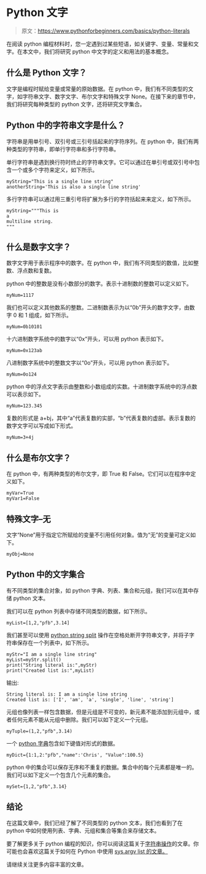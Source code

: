 # Python 文字

> 原文：<https://www.pythonforbeginners.com/basics/python-literals>

在阅读 python 编程材料时，您一定遇到过某些短语，如关键字、变量、常量和文字。在本文中，我们将研究 python 中文字的定义和用法的基本概念。

## 什么是 Python 文字？

文字是编程时赋给变量或常量的原始数据。在 python 中，我们有不同类型的文字，如字符串文字、数字文字、布尔文字和特殊文字 None。在接下来的章节中，我们将研究每种类型的 python 文字，还将研究文字集合。

## Python 中的字符串文字是什么？

字符串是用单引号、双引号或三引号括起来的字符序列。在 python 中，我们有两种类型的字符串，即单行字符串和多行字符串。

单行字符串是遇到换行符时终止的字符串文字。它可以通过在单引号或双引号中包含一个或多个字符来定义，如下所示。

```
myString="This is a single line string"
anotherString='This is also a single line string'
```

多行字符串可以通过用三重引号将扩展为多行的字符括起来来定义，如下所示。

```
myString="""This is
a
multiline string.
"""
```

## 什么是数字文字？

数字文字用于表示程序中的数字。在 python 中，我们有不同类型的数值，比如整数、浮点数和复数。

python 中的整数是没有小数部分的数字。表示十进制数的整数可以定义如下。

```
myNum=1117
```

我们也可以定义其他数系的整数。二进制数表示为以“0b”开头的数字文字，由数字 0 和 1 组成，如下所示。

```
myNum=0b10101
```

十六进制数字系统中的数字以“0x”开头，可以用 python 表示如下。

```
myNum=0x123ab
```

八进制数字系统中的整数文字以“0o”开头，可以用 python 表示如下。

```
myNum=0o124
```

python 中的浮点文字表示由整数和小数组成的实数。十进制数字系统中的浮点数可以表示如下。

```
myNum=123.345
```

复数的形式是 a+bj，其中“a”代表复数的实部，“b”代表复数的虚部。表示复数的数字文字可以写成如下形式。

```
myNum=3+4j
```

## 什么是布尔文字？

在 python 中，有两种类型的布尔文字，即 True 和 False。它们可以在程序中定义如下。

```
myVar=True
myVar1=False
```

## 特殊文字–无

文字“None”用于指定它所赋给的变量不引用任何对象。值为“无”的变量可定义如下。

```
myObj=None
```

## Python 中的文字集合

有不同类型的集合对象，如 python 字典、列表、集合和元组，我们可以在其中存储 python 文本。

我们可以在 python 列表中存储不同类型的数据，如下所示。

```
myList=[1,2,"pfb",3.14]
```

我们甚至可以使用 [python string split](https://www.pythonforbeginners.com/dictionary/python-split) 操作在空格处断开字符串文字，并将子字符串保存在一个列表中，如下所示。

```
myStr="I am a single line string"
myList=myStr.split()
print("String literal is:",myStr)
print("Created list is:",myList)
```

输出:

```
String literal is: I am a single line string
Created list is: ['I', 'am', 'a', 'single', 'line', 'string']
```

元组也像列表一样包含数据，但是元组是不可变的，新元素不能添加到元组中，或者任何元素不能从元组中删除。我们可以如下定义一个元组。

```
myTuple=(1,2,"pfb",3.14)
```

一个 [python 字典](https://www.pythonforbeginners.com/dictionary/how-to-use-dictionaries-in-python/)包含如下键值对形式的数据。

```
myDict={1:1,2:"pfb","name":'Chris', "Value":100.5}
```

python 中的集合可以保存无序和不重复的数据。集合中的每个元素都是唯一的。我们可以如下定义一个包含几个元素的集合。

```
mySet={1,2,"pfb",3.14}
```

## 结论

在这篇文章中，我们已经了解了不同类型的 python 文本，我们也看到了在 python 中如何使用列表、字典、元组和集合等集合来存储文本。

要了解更多关于 python 编程的知识，你可以阅读这篇关于[字符串操作](https://www.pythonforbeginners.com/basics/string-manipulation-in-python)的文章。你可能也会喜欢这篇关于如何在 Python 中使用 [sys.argv list 的文章。](https://www.pythonforbeginners.com/argv/how-to-use-sys-arv-in-python)

请继续关注更多内容丰富的文章。